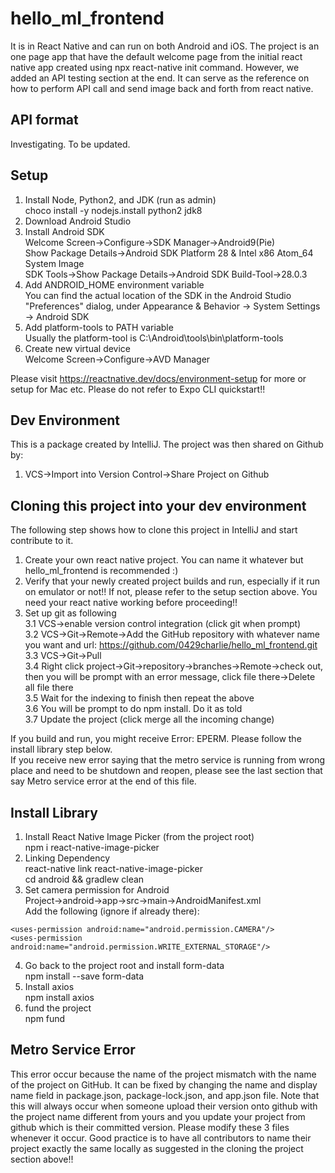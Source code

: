 hello_ml_frontend
===
It is in React Native and can run on both Android and iOS. The project is an one page app that have the default welcome page from the initial react native app created using npx react-native init command. However, we added an API testing section at the end. It can serve as the reference on how to perform API call and send image back and forth from react native.<br>

API format
---
Investigating. To be updated.

Setup
---
1. Install Node, Python2, and JDK (run as admin)<br> 
choco install -y nodejs.install python2 jdk8<br>
2. Download Android Studio<br>
3. Install Android SDK<br>
Welcome Screen->Configure->SDK Manager->Android9(Pie)<br>
Show Package Details->Android SDK Platform 28 & Intel x86 Atom_64 System Image<br>
SDK Tools->Show Package Details->Android SDK Build-Tool->28.0.3<br>
4. Add ANDROID_HOME environment variable<br>
You can find the actual location of the SDK in the Android Studio "Preferences" dialog, under Appearance & Behavior → System Settings → Android SDK<br>
5. Add platform-tools to PATH variable<br>
Usually the platform-tool is C:\Android\tools\bin\platform-tools<br>
6. Create new virtual device<br>
Welcome Screen->Configure->AVD Manager<br>

Please visit https://reactnative.dev/docs/environment-setup for more or setup for Mac etc. Please do not refer to Expo CLI quickstart!!<br>

Dev Environment
---
This is a package created by IntelliJ. The project was then shared on Github by:
1. VCS->Import into Version Control->Share Project on Github<br>

Cloning this project into your dev environment
---
The following step shows how to clone this project in IntelliJ and start contribute to it.<br>
1. Create your own react native project. You can name it whatever but hello_ml_frontend is recommended :)<br>
2. Verify that your newly created project builds and run, especially if it run on emulator or not!! If not, please refer to the setup section above. You need your react native working before proceeding!!<br>
3. Set up git as following<br>
3.1 VCS->enable version control integration (click git when prompt)<br> 
3.2 VCS->Git->Remote->Add the GitHub repository with whatever name you want and url: https://github.com/0429charlie/hello_ml_frontend.git<br>
3.3 VCS->Git->Pull<br>
3.4 Right click project->Git->repository->branches->Remote->check out, then you will be prompt with an error message, click file there->Delete all file there<br>
3.5 Wait for the indexing to finish then repeat the above<br>
3.6 You will be prompt to do npm install. Do it as told<br>
3.7 Update the project (click merge all the incoming change)<br>

If you build and run, you might receive Error: EPERM. Please follow the install library step below.<br>
If you receive new error saying that the metro service is running from wrong place and need to be shutdown and reopen, please see the last section that say Metro service error at the end of this file.<br>

Install Library
---
1. Install React Native Image Picker (from the project root)<br>
npm i react-native-image-picker<br>
2. Linking Dependency<br>
react-native link react-native-image-picker<br>
cd android && gradlew clean<br>
3. Set camera permission for Android<br>
Project->android->app->src->main->AndroidManifest.xml<br>
Add the following (ignore if already there):
````
<uses-permission android:name="android.permission.CAMERA"/>
<uses-permission android:name="android.permission.WRITE_EXTERNAL_STORAGE"/>
````
4. Go back to the project root and install form-data<br>
npm install --save form-data<br>
5. Install axios<br>
npm install axios<br>
6. fund the project<br>
npm fund<br>

Metro Service Error
---
This error occur because the name of the project mismatch with the name of the project on GitHub. It can be fixed by changing the name and display name field in package.json, package-lock.json, and app.json file. Note that this will always occur when someone upload their version onto github with the project name different from yours and you update your project from github which is their committed version. Please modify these 3 files whenever it occur. Good practice is to have all contributors to name their project exactly the same locally as suggested in the cloning the project section above!!<br>
